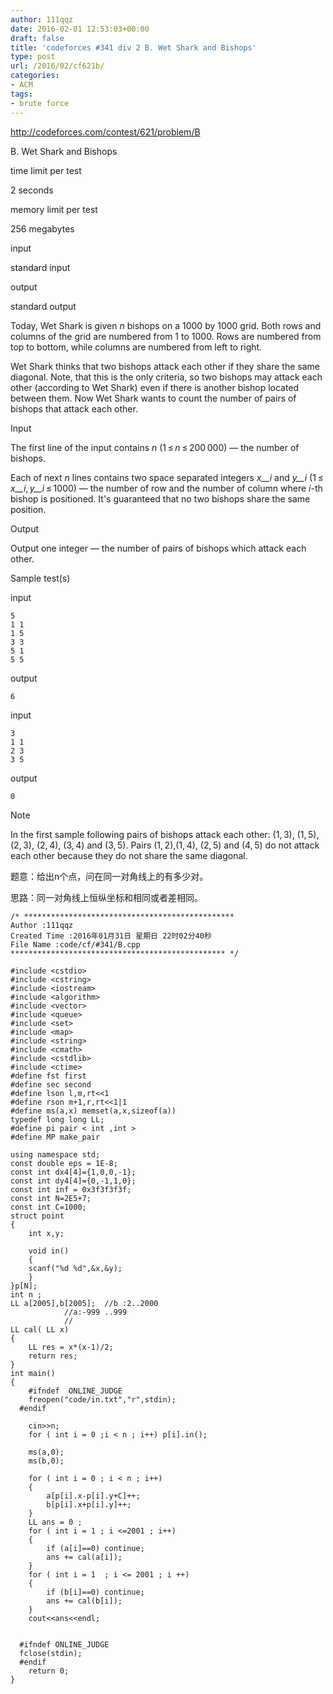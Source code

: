 ```yaml
---
author: 111qqz
date: 2016-02-01 12:53:03+00:00
draft: false
title: 'codeforces #341 div 2 B. Wet Shark and Bishops'
type: post
url: /2016/02/cf621b/
categories:
- ACM
tags:
- brute force
---
```


http://codeforces.com/contest/621/problem/B




















B. Wet Shark and Bishops







time limit per test


2 seconds







memory limit per test


256 megabytes







input


standard input







output


standard output









Today, Wet Shark is given _n_ bishops on a 1000 by 1000 grid. Both rows and columns of the grid are numbered from 1 to 1000. Rows are numbered from top to bottom, while columns are numbered from left to right.

Wet Shark thinks that two bishops attack each other if they share the same diagonal. Note, that this is the only criteria, so two bishops may attack each other (according to Wet Shark) even if there is another bishop located between them. Now Wet Shark wants to count the number of pairs of bishops that attack each other.









Input


The first line of the input contains _n_ (1 ≤ _n_ ≤ 200 000) — the number of bishops.

Each of next _n_ lines contains two space separated integers _x__i_ and _y__i_ (1 ≤ _x__i_, _y__i_ ≤ 1000) — the number of row and the number of column where _i_-th bishop is positioned. It's guaranteed that no two bishops share the same position.









Output


Output one integer — the number of pairs of bishops which attack each other.









Sample test(s)










input



    
    5
    1 1
    1 5
    3 3
    5 1
    5 5










output



    
    6










input



    
    3
    1 1
    2 3
    3 5










output



    
    0
















Note


In the first sample following pairs of bishops attack each other: (1, 3), (1, 5), (2, 3), (2, 4), (3, 4) and (3, 5). Pairs (1, 2),(1, 4), (2, 5) and (4, 5) do not attack each other because they do not share the same diagonal.

























题意：给出n个点，问在同一对角线上的有多少对。

思路：同一对角线上恒纵坐标和相同或者差相同。



    
    /* ***********************************************
    Author :111qqz
    Created Time :2016年01月31日 星期日 22时02分40秒
    File Name :code/cf/#341/B.cpp
    ************************************************ */
    
    #include <cstdio>
    #include <cstring>
    #include <iostream>
    #include <algorithm>
    #include <vector>
    #include <queue>
    #include <set>
    #include <map>
    #include <string>
    #include <cmath>
    #include <cstdlib>
    #include <ctime>
    #define fst first
    #define sec second
    #define lson l,m,rt<<1
    #define rson m+1,r,rt<<1|1
    #define ms(a,x) memset(a,x,sizeof(a))
    typedef long long LL;
    #define pi pair < int ,int >
    #define MP make_pair
    
    using namespace std;
    const double eps = 1E-8;
    const int dx4[4]={1,0,0,-1};
    const int dy4[4]={0,-1,1,0};
    const int inf = 0x3f3f3f3f;
    const int N=2E5+7;
    const int C=1000;
    struct point 
    {
        int x,y;
    
        void in()
        {
    	scanf("%d %d",&x,&y);
        }
    }p[N];
    int n ;
    LL a[2005],b[2005];  //b :2..2000
    			//a:-999 ..999
    			//
    LL cal( LL x)
    {
        LL res = x*(x-1)/2;
        return res;
    }
    int main()
    {
    	#ifndef  ONLINE_JUDGE 
    	freopen("code/in.txt","r",stdin);
      #endif
    
    	cin>>n;
    	for ( int i = 0 ;i < n ; i++) p[i].in();
    	
    	ms(a,0);
    	ms(b,0);
    
    	for ( int i = 0 ; i < n ; i++)
    	{
    	    a[p[i].x-p[i].y+C]++;
    	    b[p[i].x+p[i].y]++;
    	}
    	LL ans = 0 ;
    	for ( int i = 1 ; i <=2001 ; i++)
    	{
    	    if (a[i]==0) continue;
    	    ans += cal(a[i]);
    	}
    	for ( int i = 1  ; i <= 2001 ; i ++)
    	{
    	    if (b[i]==0) continue;
    	    ans += cal(b[i]);
    	}
    	cout<<ans<<endl;
    	 
    
      #ifndef ONLINE_JUDGE  
      fclose(stdin);
      #endif
        return 0;
    }
    
